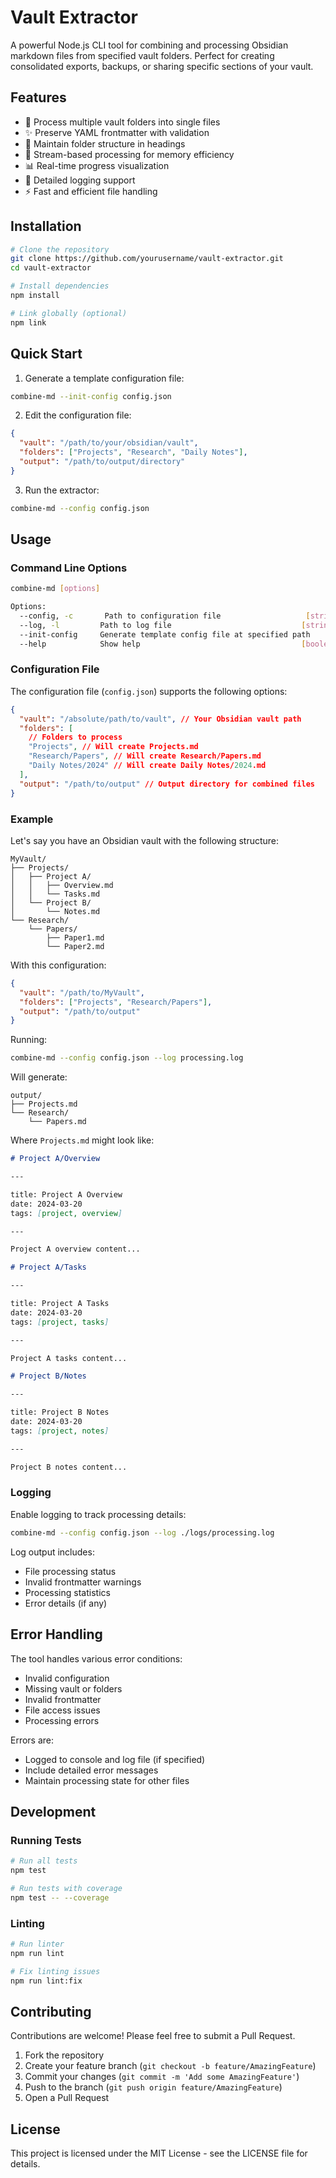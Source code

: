 # Vault Extractor

A powerful Node.js CLI tool for combining and processing Obsidian markdown files from specified vault folders. Perfect for creating consolidated exports, backups, or sharing specific sections of your vault.

## Features

- 📁 Process multiple vault folders into single files
- ✨ Preserve YAML frontmatter with validation
- 🌳 Maintain folder structure in headings
- 🚀 Stream-based processing for memory efficiency
- 📊 Real-time progress visualization
- 📝 Detailed logging support
- ⚡ Fast and efficient file handling

## Installation

```bash
# Clone the repository
git clone https://github.com/yourusername/vault-extractor.git
cd vault-extractor

# Install dependencies
npm install

# Link globally (optional)
npm link
```

## Quick Start

1. Generate a template configuration file:

```bash
combine-md --init-config config.json
```

2. Edit the configuration file:

```json
{
  "vault": "/path/to/your/obsidian/vault",
  "folders": ["Projects", "Research", "Daily Notes"],
  "output": "/path/to/output/directory"
}
```

3. Run the extractor:

```bash
combine-md --config config.json
```

## Usage

### Command Line Options

```bash
combine-md [options]

Options:
  --config, -c       Path to configuration file                   [string] [required]
  --log, -l         Path to log file                             [string]
  --init-config     Generate template config file at specified path
  --help            Show help                                    [boolean]
```

### Configuration File

The configuration file (`config.json`) supports the following options:

```json
{
  "vault": "/absolute/path/to/vault", // Your Obsidian vault path
  "folders": [
    // Folders to process
    "Projects", // Will create Projects.md
    "Research/Papers", // Will create Research/Papers.md
    "Daily Notes/2024" // Will create Daily Notes/2024.md
  ],
  "output": "/path/to/output" // Output directory for combined files
}
```

### Example

Let's say you have an Obsidian vault with the following structure:

```
MyVault/
├── Projects/
│   ├── Project A/
│   │   ├── Overview.md
│   │   └── Tasks.md
│   └── Project B/
│       └── Notes.md
└── Research/
    └── Papers/
        ├── Paper1.md
        └── Paper2.md
```

With this configuration:

```json
{
  "vault": "/path/to/MyVault",
  "folders": ["Projects", "Research/Papers"],
  "output": "/path/to/output"
}
```

Running:

```bash
combine-md --config config.json --log processing.log
```

Will generate:

```
output/
├── Projects.md
└── Research/
    └── Papers.md
```

Where `Projects.md` might look like:

```markdown
# Project A/Overview

---

title: Project A Overview
date: 2024-03-20
tags: [project, overview]

---

Project A overview content...

# Project A/Tasks

---

title: Project A Tasks
date: 2024-03-20
tags: [project, tasks]

---

Project A tasks content...

# Project B/Notes

---

title: Project B Notes
date: 2024-03-20
tags: [project, notes]

---

Project B notes content...
```

### Logging

Enable logging to track processing details:

```bash
combine-md --config config.json --log ./logs/processing.log
```

Log output includes:

- File processing status
- Invalid frontmatter warnings
- Processing statistics
- Error details (if any)

## Error Handling

The tool handles various error conditions:

- Invalid configuration
- Missing vault or folders
- Invalid frontmatter
- File access issues
- Processing errors

Errors are:

- Logged to console and log file (if specified)
- Include detailed error messages
- Maintain processing state for other files

## Development

### Running Tests

```bash
# Run all tests
npm test

# Run tests with coverage
npm test -- --coverage
```

### Linting

```bash
# Run linter
npm run lint

# Fix linting issues
npm run lint:fix
```

## Contributing

Contributions are welcome! Please feel free to submit a Pull Request.

1. Fork the repository
2. Create your feature branch (`git checkout -b feature/AmazingFeature`)
3. Commit your changes (`git commit -m 'Add some AmazingFeature'`)
4. Push to the branch (`git push origin feature/AmazingFeature`)
5. Open a Pull Request

## License

This project is licensed under the MIT License - see the LICENSE file for details.

